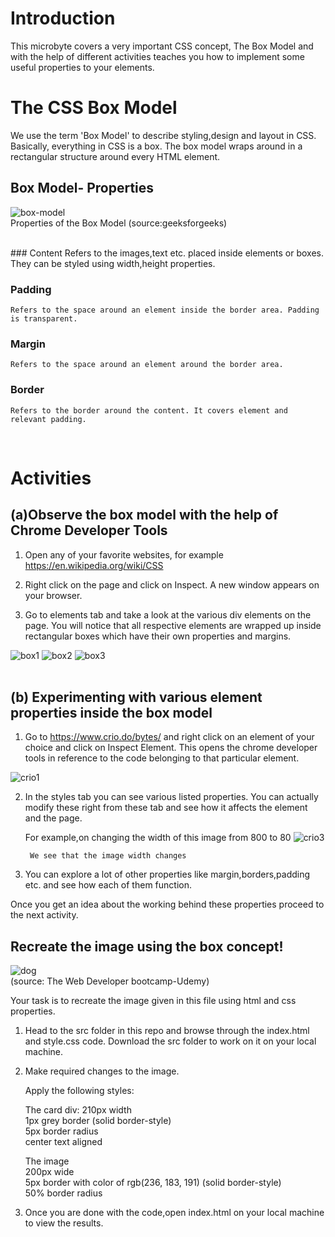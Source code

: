 # Introduction
 This microbyte covers a very important CSS concept, The Box Model and with the help of different activities teaches you how to implement some useful properties to your elements.
   

# The CSS Box Model

We use the term 'Box Model' to describe styling,design and layout in CSS. Basically, everything in CSS is a box.
The box model wraps around in a rectangular structure around every HTML element.
  

## Box Model- Properties  
  
  ![box-model](./images/box-model-1.png)   
  Properties of the Box Model (source:geeksforgeeks)
   
   <br>
### Content  
    Refers to the images,text etc. placed inside elements or boxes. They can be styled using width,height properties.
      

### Padding   

    Refers to the space around an element inside the border area. Padding is transparent.   
     
### Margin
    
    Refers to the space around an element around the border area.
   
### Border

    Refers to the border around the content. It covers element and relevant padding.

<br>

# Activities
 ## (a)Observe the box model with the help of Chrome Developer Tools

1. Open any of your favorite websites, for example https://en.wikipedia.org/wiki/CSS       

 2. Right click on the page and click on Inspect. A new window appears on your browser.  

 3. Go to elements tab and take a look at the various div elements on the page. You will notice that all respective elements are wrapped up inside rectangular boxes which have their own properties and margins.

 ![box1](./images/div1.png)
 ![box2](./images/div%202.png)
 ![box3](./images/div3.png)
  <br><br>

## (b) Experimenting with various element properties inside the box model

1. Go to https://www.crio.do/bytes/ and right click on an element of your choice and click on Inspect Element.
This opens the chrome developer tools in reference to the code belonging to that particular element.

![crio1](./images/crio1.png)

2. In the styles tab you can see various listed properties. You can actually modify these right from these tab and see how it affects the element and the page.

    For example,on changing the width of this image from 800 to 80
    ![crio3](./images/crio2.png)

        We see that the image width changes  


3. You can explore a lot of other properties like margin,borders,padding etc. and see how each of them function.

Once you get an idea about the working behind these properties proceed to the next activity.

## Recreate the image using the box concept!

![dog](./images/dog.png)  
(source: The Web Developer bootcamp-Udemy)

Your task is to recreate the image given in this file using html and css properties.

1. Head to the src folder in this repo and browse through the index.html and style.css code. Download the src folder to work on it on your local machine.

2. Make required changes to the image.  
  
    Apply the following styles:

    The card div:
210px width  
1px grey border (solid border-style)  
5px border radius  
center text aligned  

    The image  
200px wide  
5px border with color of rgb(236, 183, 191) (solid border-style)  
50% border radius  
  

3. Once you are done with the code,open index.html on your local machine to view the results.